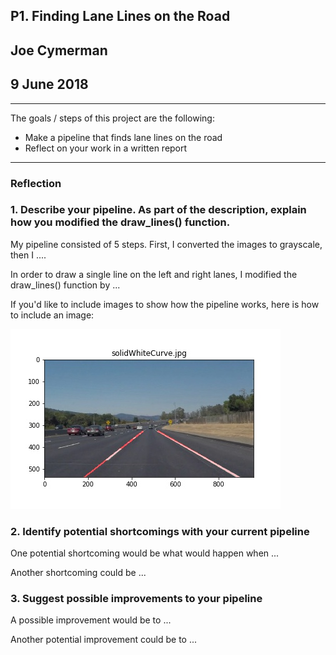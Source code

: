 ## P1. Finding Lane Lines on the Road
## Joe Cymerman
## 9 June 2018

---

The goals / steps of this project are the following:
* Make a pipeline that finds lane lines on the road
* Reflect on your work in a written report

[//]: # (Image References)

[image1]: ./test_images_output/solidWhiteCurve.jpg "Solid White Curve"
[image2]: ./test_images_output/solidWhiteRight.jpg "Solid White Right"
[image3]: ./test_images_output/solidYellowCurve.jpg "Solid Yellow Curve"
[image4]: ./test_images_output/solidYellowCurve2.jpg "Solid Yellow Curve 2"
[image5]: ./test_images_output/solidYellowLeft.jpg "Solid Yellow Left"
[image6]: ./test_images_output/whiteCarLaneSwitch.jpg "White Car Lane Switch"

---

### Reflection

### 1. Describe your pipeline. As part of the description, explain how you modified the draw_lines() function.

My pipeline consisted of 5 steps. First, I converted the images to grayscale, then I .... 

In order to draw a single line on the left and right lanes, I modified the draw_lines() function by ...

If you'd like to include images to show how the pipeline works, here is how to include an image: 

![alt text][image1]


### 2. Identify potential shortcomings with your current pipeline


One potential shortcoming would be what would happen when ... 

Another shortcoming could be ...


### 3. Suggest possible improvements to your pipeline

A possible improvement would be to ...

Another potential improvement could be to ...
